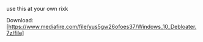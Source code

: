 use this at your own rixk

Download: [https://www.mediafire.com/file/yus5gw26ofoes37/Windows_10_Debloater.7z/file]

